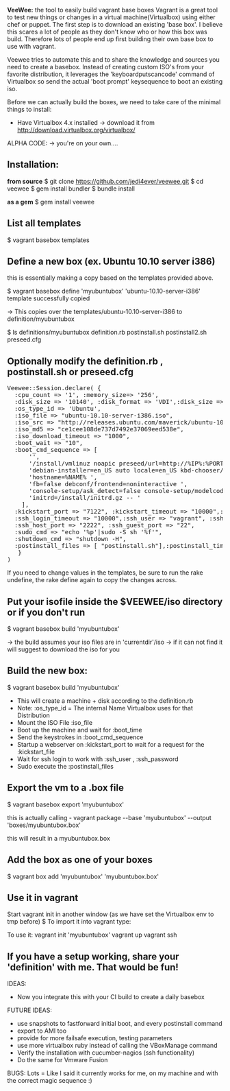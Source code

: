 **VeeWee:** the tool to easily build vagrant base boxes
Vagrant is a great tool to test new things or changes in a virtual machine(Virtualbox) using either chef or puppet.
The first step is to download an existing 'base box'. I believe this scares a lot of people as they don't know who or how this box was build. Therefore lots of people end up first building their own base box to use with vagrant.

Veewee tries to automate this and to share the knowledge and sources you need to create a basebox. Instead of creating custom ISO's from your favorite distribution, it leverages the 'keyboardputscancode' command of Virtualbox so send the actual 'boot prompt' keysequence to boot an existing iso.

Before we can actually build the boxes, we need to take care of the minimal things to install:
- Have Virtualbox 4.x installed -> download it from http://download.virtualbox.org/virtualbox/


ALPHA CODE: -> you're on your own....

## Installation: 
__from source__
$ git clone https://github.com/jedi4ever/veewee.git
$ cd veewee
$ gem install bundler
$ bundle install

__as a gem__
$ gem install veewee 


## List all templates
$ vagrant basebox templates

## Define a new box (ex. Ubuntu 10.10 server i386)

this is essentially making a copy based on the  templates provided above.

$ vagrant basebox define 'myubuntubox' 'ubuntu-10.10-server-i386'
template successfully copied

-> This copies over the templates/ubuntu-10.10-server-i386 to definition/myubuntubox

$ ls definitions/myubuntubox
definition.rb	postinstall.sh	postinstall2.sh	preseed.cfg

## Optionally modify the definition.rb , postinstall.sh or preseed.cfg

<pre>
Veewee::Session.declare( {
  :cpu_count => '1', :memory_size=> '256', 
  :disk_size => '10140', :disk_format => 'VDI',:disk_size => '10240' ,
  :os_type_id => 'Ubuntu',
  :iso_file => "ubuntu-10.10-server-i386.iso", 
  :iso_src => "http://releases.ubuntu.com/maverick/ubuntu-10.10-server-i386.iso",
  :iso_md5 => "ce1cee108de737d7492e37069eed538e",
  :iso_download_timeout => "1000",
  :boot_wait => "10",
  :boot_cmd_sequence => [ 
      '<Esc><Esc><Enter>',
      '/install/vmlinuz noapic preseed/url=http://%IP%:%PORT%/preseed.cfg ',
      'debian-installer=en_US auto locale=en_US kbd-chooser/method=us ',
      'hostname=%NAME% ',
      'fb=false debconf/frontend=noninteractive ',
      'console-setup/ask_detect=false console-setup/modelcode=pc105 console-setup/layoutcode=us ',
      'initrd=/install/initrd.gz -- <Enter>' 
    ],
  :kickstart_port => "7122", :kickstart_timeout => "10000",:kickstart_file => "preseed.cfg",
  :ssh_login_timeout => "10000",:ssh_user => "vagrant", :ssh_password => "vagrant",:ssh_key => "",
  :ssh_host_port => "2222", :ssh_guest_port => "22",
  :sudo_cmd => "echo '%p'|sudo -S sh '%f'",
  :shutdown_cmd => "shutdown -H",
  :postinstall_files => [ "postinstall.sh"],:postinstall_timeout => "10000"
   }
)
</pre>

If you need to change values in the templates, be sure to run the rake undefine, the rake define again to copy the changes across.

## Put your isofile inside the $VEEWEE/iso directory or if you don't run
$ vagrant basebox build 'myubuntubox'

-> the build assumes your iso files are in 'currentdir'/iso
-> if it can not find it will suggest to download the iso for you

## Build the new box:
$ vagrant basebox build 'myubuntubox'

- This will create a machine + disk according to the definition.rb
- Note: :os_type_id = The internal Name Virtualbox uses for that Distribution
- Mount the ISO File :iso_file
- Boot up the machine and wait for :boot_time
- Send the keystrokes in :boot_cmd_sequence
- Startup a webserver on :kickstart_port to wait for a request for the :kickstart_file
- Wait for ssh login to work with :ssh_user , :ssh_password
- Sudo execute the :postinstall_files

## Export the vm to a .box file
$ vagrant basebox export 'myubuntubox' 

this is actually calling - vagrant package --base 'myubuntubox' --output 'boxes/myubuntubox.box'

this will result in a myubuntubox.box

## Add the box as one of your boxes
$ vagrant box add 'myubuntubox' 'myubuntubox.box'

## Use it in vagrant
Start vagrant init in another window (as we have set the Virtualbox env to tmp before)
$ To import it into vagrant type:

To use it:
vagrant init 'myubuntubox'
vagrant up
vagrant ssh

## If you have a setup working, share your 'definition' with me. That would be fun! 

IDEAS:

- Now you integrate this with your CI build to create a daily basebox

FUTURE IDEAS:

- use snapshots to fastforward initial boot, and every postinstall command
- export to AMI too
- provide for more failsafe execution, testing parameters
- use more virtualbox ruby instead of calling the VBoxManage command
- Verify the installation with cucumber-nagios (ssh functionality)
- Do the same for Vmware Fusion

BUGS: Lots = Like I said it currently works for me, on my machine and with the correct magic sequence :)
